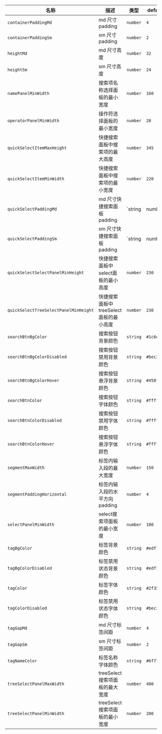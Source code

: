 | 名称 | 描述 | 类型 | default | dark |
|---|---|---|---|---|
| `containerPaddingMd` | md 尺寸padding | `number` | `4` | `4` |
| `containerPaddingSm` | sm 尺寸padding | `number` | `2` | `2` |
| `heightMd` | md 尺寸高度 | `number` | `32` | `32` |
| `heightSm` | sm 尺寸高度 | `number` | `24` | `24` |
| `namePanelMinWidth` | 搜索项名称选择面板的最小宽度 | `number` | `160` | `160` |
| `operatorPanelMinWidth` | 操作符选择面板的最小宽度 | `number` | `20` | `20` |
| `quickSelectItemMaxHeight` | 快捷搜索面板中搜索项的最大高度 | `number` | `345` | `345` |
| `quickSelectItemMinWidth` | 快捷搜索面板中搜索项的最小宽度 | `number` | `220` | `220` |
| `quickSelectPaddingMd` | md 尺寸快捷搜索面板padding | `string | number` | `12` | `12` |
| `quickSelectPaddingSm` | sm 尺寸快捷搜索面板padding | `string | number` | `8` | `8` |
| `quickSelectSelectPanelMinHeight` | 快捷搜索面板中select面板的最小高度 | `number` | `230` | `230` |
| `quickSelectTreeSelectPanelMinHeight` | 快捷搜索面板中treeSelect面板的最小高度 | `number` | `230` | `230` |
| `searchBtnBgColor` | 搜索按钮背景颜色 | `string` | `#1c6eff` | `#4083E8` |
| `searchBtnBgColorDisabled` | 搜索按钮禁用背景颜色 | `string` | `#bec3cc` | `#687080` |
| `searchBtnBgColorHover` | 搜索按钮悬浮背景颜色 | `string` | `#458fff` | `#1B61DD` |
| `searchBtnColor` | 搜索按钮字体颜色 | `string` | `#ffffff` | `#fff` |
| `searchBtnColorDisabled` | 搜索按钮禁用字体颜色 | `string` | `#ffffff` | `#fff` |
| `searchBtnColorHover` | 搜索按钮悬浮字体颜色 | `string` | `#ffffff` | `#fff` |
| `segmentMaxWidth` | 标签内输入段的最大宽度 | `number` | `150` | `150` |
| `segmentPaddingHorizontal` | 标签内输入段的水平方向padding | `number` | `4` | `4` |
| `selectPanelMinWidth` | select搜索项面板的最小宽度 | `number` | `100` | `100` |
| `tagBgColor` | 标签背景颜色 | `string` | `#edf1f7` | `#1F2329` |
| `tagBgColorDisabled` | 标签禁用状态背景颜色 | `string` | `#edf1f7` | `#1F2329` |
| `tagColor` | 标签字体颜色 | `string` | `#2f3540` | `#F4F8FF` |
| `tagColorDisabled` | 标签禁用状态字体颜色 | `string` | `#bec3cc` | `#687080` |
| `tagGapMd` | md 尺寸标签间距 | `number` | `4` | `4` |
| `tagGapSm` | sm 尺寸标签间距 | `number` | `2` | `2` |
| `tagNameColor` | 标签名称字体颜色 | `string` | `#6f7785` | `#808999` |
| `treeSelectPanelMaxWidth` | treeSelect搜索项面板的最大宽度 | `number` | `400` | `400` |
| `treeSelectPanelMinWidth` | treeSelect搜索项面板的最小宽度 | `number` | `200` | `200` |
